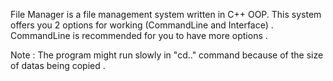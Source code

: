File Manager is a file management system written in C++ OOP. This system offers you 2 options for working (CommandLine and Interface) . CommandLine is recommended
for you to have more options . 


Note : The program might run slowly in  "cd.." command because of the size of datas being copied . 
